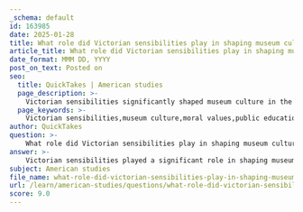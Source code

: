 ```yaml
---
_schema: default
id: 163985
date: 2025-01-28
title: What role did Victorian sensibilities play in shaping museum culture, particularly in terms of moral values and public education?
article_title: What role did Victorian sensibilities play in shaping museum culture, particularly in terms of moral values and public education?
date_format: MMM DD, YYYY
post_on_text: Posted on
seo:
  title: QuickTakes | American studies
  page_description: >-
    Victorian sensibilities significantly shaped museum culture in the 19th century, intertwining moral values with public education, promoting accessibility, and fostering national identity.
  page_keywords: >-
    Victorian sensibilities,museum culture,moral values,public education,Great Exhibition,accessibility,cultural identity,public engagement,upper class education
author: QuickTakes
question: >-
    What role did Victorian sensibilities play in shaping museum culture, particularly in terms of moral values and public education?
answer: >-
    Victorian sensibilities played a significant role in shaping museum culture during the 19th century, particularly in terms of moral values and public education. The Victorian era, characterized by strict social hierarchies and a strong emphasis on morality, saw the rise of institutions that aimed to educate the public and promote moral improvement, especially among the working classes.\n\n1. **Moral Education**: The Victorian upper classes believed in a moralistic approach to education, which was often infused with Christian values. This perspective viewed museums as tools for civilizing the masses, promoting virtues such as hard work, goodness, and progress. The Great Exhibition of 1851 exemplified this ethos, as it was designed not only to showcase industrial achievements but also to uplift and educate the public, steering them away from what were considered "barbaric" forms of entertainment.\n\n2. **Public Accessibility**: The Great Exhibition marked a pivotal moment in the development of museum culture by promoting the idea of public access to cultural heritage. This shift from private collections to public institutions allowed a broader segment of society to engage with art, science, and technology. The establishment of major museums, such as the Victoria and Albert Museum and the Natural History Museum, was influenced by this new focus on accessibility and education.\n\n3. **Cultural Identity**: The exhibition and subsequent museum culture also played a crucial role in shaping national identity. By gathering diverse displays of British and imperial material culture, visitors were encouraged to reflect on their identity as part of the British nation. This reflection was not only about national pride but also about understanding Britain's role in the global context, particularly in relation to its colonial endeavors.\n\n4. **Fostering Public Education**: Museums became venues for public education, where the upper classes sought to impart their values and knowledge to the working classes. This educational mission was seen as a way to elevate society as a whole, fostering a sense of shared cultural heritage and collective identity. The Victorian commitment to education was evident in the way museums curated their collections and designed exhibitions to be informative and morally instructive.\n\nIn summary, Victorian sensibilities significantly influenced museum culture by intertwining moral values with public education. The era's emphasis on accessibility, national identity, and the civilizing mission of the upper classes shaped the development of museums as institutions dedicated to educating the public and promoting a shared cultural heritage.
subject: American studies
file_name: what-role-did-victorian-sensibilities-play-in-shaping-museum-culture-particularly-in-terms-of-moral-values-and-public-education.md
url: /learn/american-studies/questions/what-role-did-victorian-sensibilities-play-in-shaping-museum-culture-particularly-in-terms-of-moral-values-and-public-education
score: 9.0
---
```


&nbsp;